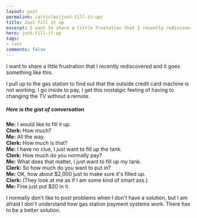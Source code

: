 ```yaml
---
layout: post
permalink: /articles/just-fill-it-up/
title: Just fill it up
excerpt: I want to share a little frustation that I recently rediscovered. Why can't I just fill up my gas tank.
hero: just-fill-it-up
tags:
- rant
comments: false
---
```


<p>I want to share a little frustration that I recently rediscovered and it goes something like this.</p>

<p>I pull up to the gas station to find out that the outside credit card machine is not working. I go inside to pay, I get this nostalgic feeling of having to changing the TV without a remote.</p>

<h5>Here is the gist of conversation</h5>

<p><strong>Me:</strong> I would like to fill it up.<br/>
<strong>Clerk:</strong> How much?<br/>
<strong>Me:</strong> All the way.<br/>
<strong>Clerk:</strong> How much is that?<br/>
<strong>Me:</strong> I have no clue, I just want to fill up the tank.<br/>
<strong>Clerk:</strong> How much do you normally pay?<br/>
<strong>Me:</strong> What does that matter, I just want to fill up my tank.<br/>
<strong>Clerk:</strong> So how much do you want to put in?<br/>
<strong>Me:</strong> OK, how about $2,000 just to make sure it's filled up.<br/>
<strong>Clerk:</strong> (They look at me as if I am some kind of smart ass.)<br/>
<strong>Me:</strong> Fine just put $20 in it.</p>

<p>I normally don't like to post problems when I don't have a solution, but I am afraid I don't understand how gas station payment systems work. There has to be a better solution.</p>
